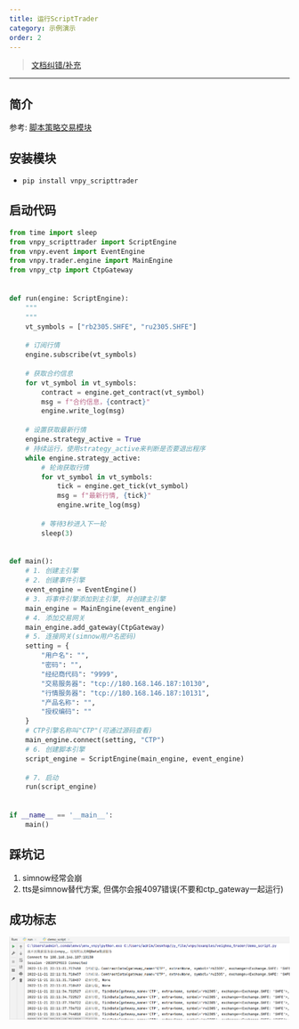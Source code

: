 ```yaml
---
title: 运行ScriptTrader
category: 示例演示
order: 2
---
```


> [文档纠错/补充](https://github.com/dumengru/docs_vnpy/tree/master/docs/_docs)
---

## 简介

参考: [脚本策略交易模块](https://www.vnpy.com/docs/cn/script_trader.html)

## 安装模块
- `pip install vnpy_scripttrader`

## 启动代码

```python
from time import sleep
from vnpy_scripttrader import ScriptEngine
from vnpy.event import EventEngine
from vnpy.trader.engine import MainEngine
from vnpy_ctp import CtpGateway


def run(engine: ScriptEngine):
    """
    """
    vt_symbols = ["rb2305.SHFE", "ru2305.SHFE"]

    # 订阅行情
    engine.subscribe(vt_symbols)

    # 获取合约信息
    for vt_symbol in vt_symbols:
        contract = engine.get_contract(vt_symbol)
        msg = f"合约信息，{contract}"
        engine.write_log(msg)

    # 设置获取最新行情
    engine.strategy_active = True
    # 持续运行，使用strategy_active来判断是否要退出程序
    while engine.strategy_active:
        # 轮询获取行情
        for vt_symbol in vt_symbols:
            tick = engine.get_tick(vt_symbol)
            msg = f"最新行情, {tick}"
            engine.write_log(msg)

        # 等待3秒进入下一轮
        sleep(3)


def main():
    # 1. 创建主引擎
    # 2. 创建事件引擎
    event_engine = EventEngine()
    # 3. 将事件引擎添加到主引擎, 并创建主引擎
    main_engine = MainEngine(event_engine)
    # 4. 添加交易网关
    main_engine.add_gateway(CtpGateway)
    # 5. 连接网关(simnow用户名密码)
    setting = {
        "用户名": "",
        "密码": "",
        "经纪商代码": "9999",
        "交易服务器": "tcp://180.168.146.187:10130",
        "行情服务器": "tcp://180.168.146.187:10131",
        "产品名称": "",
        "授权编码": ""
    }
    # CTP引擎名称叫"CTP"(可通过源码查看)
    main_engine.connect(setting, "CTP")
    # 6. 创建脚本引擎
    script_engine = ScriptEngine(main_engine, event_engine)

    # 7. 启动
    run(script_engine)


if __name__ == '__main__':
    main()
```

## 踩坑记
1. simnow经常会崩
2. tts是simnow替代方案, 但偶尔会报4097错误(不要和ctp_gateway一起运行)

## 成功标志
![](../../images/202211212217.png)